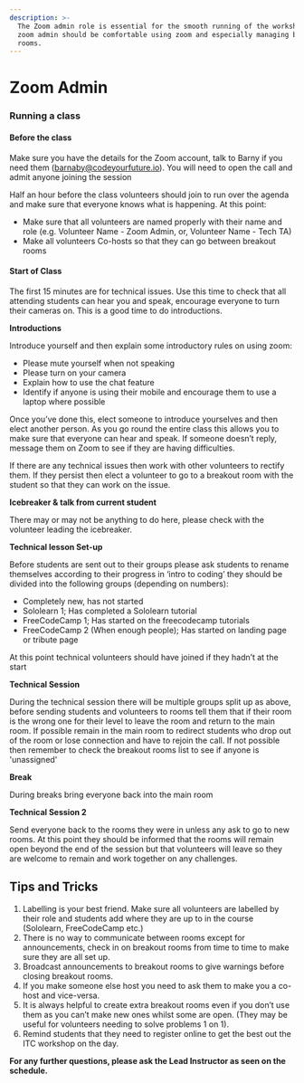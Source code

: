 ```yaml
---
description: >-
  The Zoom admin role is essential for the smooth running of the workshop. A
  zoom admin should be comfortable using zoom and especially managing breakout
  rooms.
---
```


# Zoom Admin

### **Running a class**

#### Before the class

Make sure you have the details for the Zoom account, talk to Barny if you need them \(barnaby@codeyourfuture.io\). You will need to open the call and admit anyone joining the session

Half an hour before the class volunteers should join to run over the agenda and make sure that everyone knows what is happening. At this point:

* Make sure that all volunteers are named properly with their name and role \(e.g. Volunteer Name - Zoom Admin, or, Volunteer Name  - Tech TA\) 
* Make all volunteers Co-hosts so that they can go between breakout rooms

#### Start of Class

The first 15 minutes are for technical issues. Use this time to check that all attending students can hear you and speak, encourage everyone to turn their cameras on. This is a good time to do introductions.

**Introductions**

Introduce yourself and then explain some introductory rules on using zoom:

* Please mute yourself when not speaking
* Please turn on your camera
* Explain how to use the chat feature
* Identify if anyone is using their mobile and encourage them to use a laptop where possible

Once you’ve done this, elect someone to introduce yourselves and then elect another person. As you go round the entire class this allows you to make sure that everyone can hear and speak. If someone doesn’t reply, message them on Zoom to see if they are having difficulties.

If there are any technical issues then work with other volunteers to rectify them. If they persist then elect a volunteer to go to a breakout room with the student so that they can work on the issue.  


**Icebreaker & talk from current student**

There may or may not be anything to do here, please check with the volunteer leading the icebreaker.

**Technical lesson Set-up**

Before students are sent out to their groups please ask students to rename themselves according to their progress in ‘intro to coding’ they should be divided into the following groups \(depending on numbers\):

* Completely new, has not started
* Sololearn 1; Has completed a Sololearn tutorial
* FreeCodeCamp 1; Has started on the freecodecamp tutorials
* FreeCodeCamp 2 \(When enough people\); Has started on landing page or tribute page

At this point technical volunteers should have joined if they hadn’t at the start

**Technical Session**

During the technical session there will be multiple groups split up as above, before sending students and volunteers to rooms tell them that if their room is the wrong one for their level to leave the room and return to the main room. If possible remain in the main room to redirect students who drop out of the room or lose connection and have to rejoin the call. If not possible then remember to check the breakout rooms list to see if anyone is 'unassigned'

**Break** 

During breaks bring everyone back into the main room

**Technical Session 2**

Send everyone back to the rooms they were in unless any ask to go to new rooms. At this point they should be informed that the rooms will remain open beyond the end of the session but that volunteers will leave so they are welcome to remain and work together on any challenges. 

## **Tips and Tricks**

1. Labelling is your best friend. Make sure all volunteers are labelled by their role and students add where they are up to in the course \(Sololearn, FreeCodeCamp etc.\)
2. There is no way to communicate between rooms except for announcements, check in on breakout rooms from time to time to make sure they are all set up.
3. Broadcast announcements to breakout rooms to give warnings before closing breakout rooms. 
4. If you make someone else host you need to ask them to make you a co-host and vice-versa. 
5. It is always helpful to create extra breakout rooms even if you don’t use them as you can’t make new ones whilst some are open. \(They may be useful for volunteers needing to solve problems 1 on 1\).
6. Remind students that they need to register online to get the best out the ITC workshop on the day. 

**For any further questions, please ask the Lead Instructor as seen on the schedule.**  


